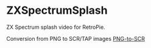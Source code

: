 # ZXSpectrumSplash
ZX Spectrum splash video for RetroPie.

Conversion from PNG to SCR/TAP images [PNG-to-SCR](https://github.com/MatejJan/PNG-to-SCR)
